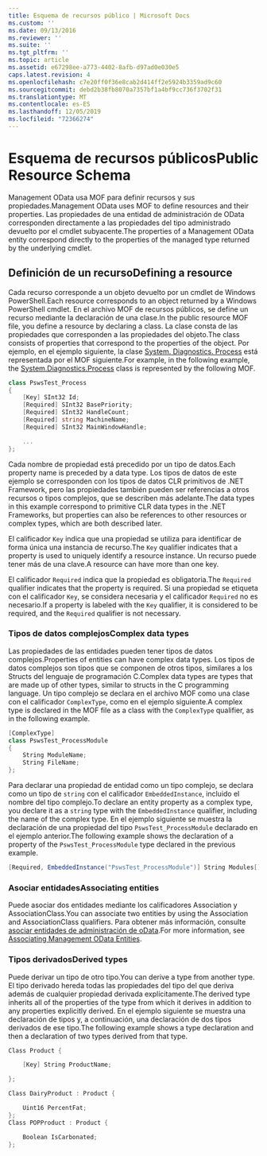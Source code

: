 ```yaml
---
title: Esquema de recursos público | Microsoft Docs
ms.custom: ''
ms.date: 09/13/2016
ms.reviewer: ''
ms.suite: ''
ms.tgt_pltfrm: ''
ms.topic: article
ms.assetid: e67298ee-a773-4402-8afb-d97ad0e030e5
caps.latest.revision: 4
ms.openlocfilehash: c7e20ff0f36e8cab2d414ff2e5924b3359ad9c60
ms.sourcegitcommit: debd2b38fb8070a7357bf1a4bf9cc736f3702f31
ms.translationtype: MT
ms.contentlocale: es-ES
ms.lasthandoff: 12/05/2019
ms.locfileid: "72366274"
---
```

# <a name="public-resource-schema"></a><span data-ttu-id="7cfb9-102">Esquema de recursos públicos</span><span class="sxs-lookup"><span data-stu-id="7cfb9-102">Public Resource Schema</span></span>

<span data-ttu-id="7cfb9-103">Management OData usa MOF para definir recursos y sus propiedades.</span><span class="sxs-lookup"><span data-stu-id="7cfb9-103">Management OData uses MOF to define resources and their properties.</span></span> <span data-ttu-id="7cfb9-104">Las propiedades de una entidad de administración de OData corresponden directamente a las propiedades del tipo administrado devuelto por el cmdlet subyacente.</span><span class="sxs-lookup"><span data-stu-id="7cfb9-104">The properties of a Management OData entity correspond directly to the properties of the managed type returned by the underlying cmdlet.</span></span>

## <a name="defining-a-resource"></a><span data-ttu-id="7cfb9-105">Definición de un recurso</span><span class="sxs-lookup"><span data-stu-id="7cfb9-105">Defining a resource</span></span>

<span data-ttu-id="7cfb9-106">Cada recurso corresponde a un objeto devuelto por un cmdlet de Windows PowerShell.</span><span class="sxs-lookup"><span data-stu-id="7cfb9-106">Each resource corresponds to an object returned by a Windows PowerShell cmdlet.</span></span> <span data-ttu-id="7cfb9-107">En el archivo MOF de recursos públicos, se define un recurso mediante la declaración de una clase.</span><span class="sxs-lookup"><span data-stu-id="7cfb9-107">In the public resource MOF file, you define a resource by declaring a class.</span></span> <span data-ttu-id="7cfb9-108">La clase consta de las propiedades que corresponden a las propiedades del objeto.</span><span class="sxs-lookup"><span data-stu-id="7cfb9-108">The class consists of properties that correspond to the properties of the object.</span></span> <span data-ttu-id="7cfb9-109">Por ejemplo, en el ejemplo siguiente, la clase [System. Diagnostics. Process](/dotnet/api/System.Diagnostics.Process) está representada por el MOF siguiente.</span><span class="sxs-lookup"><span data-stu-id="7cfb9-109">For example, in the following example, the [System.Diagnostics.Process](/dotnet/api/System.Diagnostics.Process) class is represented by the following MOF.</span></span>

```csharp
class PswsTest_Process
{
    [Key] SInt32 Id;
    [Required] SInt32 BasePriority;
    [Required] SInt32 HandleCount;
    [Required] string MachineName;
    [Required] SInt32 MainWindowHandle;

    ...
};
```

<span data-ttu-id="7cfb9-110">Cada nombre de propiedad está precedido por un tipo de datos.</span><span class="sxs-lookup"><span data-stu-id="7cfb9-110">Each property name is preceded by a data type.</span></span> <span data-ttu-id="7cfb9-111">Los tipos de datos de este ejemplo se corresponden con los tipos de datos CLR primitivos de .NET Framework, pero las propiedades también pueden ser referencias a otros recursos o tipos complejos, que se describen más adelante.</span><span class="sxs-lookup"><span data-stu-id="7cfb9-111">The data types in this example correspond to primitive CLR data types in the .NET Frameworks, but properties can also be references to other resources or complex types, which are both described later.</span></span>

<span data-ttu-id="7cfb9-112">El calificador `Key` indica que una propiedad se utiliza para identificar de forma única una instancia de recurso.</span><span class="sxs-lookup"><span data-stu-id="7cfb9-112">The `Key` qualifier indicates that a property is used to uniquely identify a resource instance.</span></span> <span data-ttu-id="7cfb9-113">Un recurso puede tener más de una clave.</span><span class="sxs-lookup"><span data-stu-id="7cfb9-113">A resource can have more than one key.</span></span>

<span data-ttu-id="7cfb9-114">El calificador `Required` indica que la propiedad es obligatoria.</span><span class="sxs-lookup"><span data-stu-id="7cfb9-114">The `Required` qualifier indicates that the property is required.</span></span> <span data-ttu-id="7cfb9-115">Si una propiedad se etiqueta con el calificador `Key`, se considera necesaria y el calificador `Required` no es necesario.</span><span class="sxs-lookup"><span data-stu-id="7cfb9-115">If a property is labeled with the `Key` qualifier, it is considered to be required, and the `Required` qualifier is not necessary.</span></span>

### <a name="complex-data-types"></a><span data-ttu-id="7cfb9-116">Tipos de datos complejos</span><span class="sxs-lookup"><span data-stu-id="7cfb9-116">Complex data types</span></span>

<span data-ttu-id="7cfb9-117">Las propiedades de las entidades pueden tener tipos de datos complejos.</span><span class="sxs-lookup"><span data-stu-id="7cfb9-117">Properties of entities can have complex data types.</span></span> <span data-ttu-id="7cfb9-118">Los tipos de datos complejos son tipos que se componen de otros tipos, similares a los Structs del lenguaje de programación C.</span><span class="sxs-lookup"><span data-stu-id="7cfb9-118">Complex data types are types that are made up of other types, similar to structs in the C programming language.</span></span> <span data-ttu-id="7cfb9-119">Un tipo complejo se declara en el archivo MOF como una clase con el calificador `ComplexType`, como en el ejemplo siguiente.</span><span class="sxs-lookup"><span data-stu-id="7cfb9-119">A complex type is declared in the MOF file as a class with the `ComplexType` qualifier, as in the following example.</span></span>

```csharp
[ComplexType]
class PswsTest_ProcessModule
{
    String ModuleName;
    String FileName;
};
```

<span data-ttu-id="7cfb9-120">Para declarar una propiedad de entidad como un tipo complejo, se declara como un tipo de `string` con el calificador `EmbeddedInstance`, incluido el nombre del tipo complejo.</span><span class="sxs-lookup"><span data-stu-id="7cfb9-120">To declare an entity property as a complex type, you declare it as a `string` type with the `EmbeddedInstance` qualifier, including the name of the complex type.</span></span> <span data-ttu-id="7cfb9-121">En el ejemplo siguiente se muestra la declaración de una propiedad del tipo `PswsTest_ProcessModule` declarado en el ejemplo anterior.</span><span class="sxs-lookup"><span data-stu-id="7cfb9-121">The following example shows the declaration of a property of the `PswsTest_ProcessModule` type declared in the previous example.</span></span>

```csharp
[Required, EmbeddedInstance("PswsTest_ProcessModule")] String Modules[];
```

### <a name="associating-entities"></a><span data-ttu-id="7cfb9-122">Asociar entidades</span><span class="sxs-lookup"><span data-stu-id="7cfb9-122">Associating entities</span></span>

<span data-ttu-id="7cfb9-123">Puede asociar dos entidades mediante los calificadores Association y AssociationClass.</span><span class="sxs-lookup"><span data-stu-id="7cfb9-123">You can associate two entities by using the Association and AssociationClass qualifiers.</span></span> <span data-ttu-id="7cfb9-124">Para obtener más información, consulte [asociar entidades de administración de oData](./associating-management-odata-entities.md).</span><span class="sxs-lookup"><span data-stu-id="7cfb9-124">For more information, see [Associating Management OData Entities](./associating-management-odata-entities.md).</span></span>

### <a name="derived-types"></a><span data-ttu-id="7cfb9-125">Tipos derivados</span><span class="sxs-lookup"><span data-stu-id="7cfb9-125">Derived types</span></span>

<span data-ttu-id="7cfb9-126">Puede derivar un tipo de otro tipo.</span><span class="sxs-lookup"><span data-stu-id="7cfb9-126">You can derive a type from another type.</span></span> <span data-ttu-id="7cfb9-127">El tipo derivado hereda todas las propiedades del tipo del que deriva además de cualquier propiedad derivada explícitamente.</span><span class="sxs-lookup"><span data-stu-id="7cfb9-127">The derived type inherits all of the properties of the type from which it derives in addition to any properties explicitly derived.</span></span> <span data-ttu-id="7cfb9-128">En el ejemplo siguiente se muestra una declaración de tipos y, a continuación, una declaración de dos tipos derivados de ese tipo.</span><span class="sxs-lookup"><span data-stu-id="7cfb9-128">The following example shows a type declaration and then a declaration of two types derived from that type.</span></span>

```csharp
Class Product {

    [Key] String ProductName;

};

Class DairyProduct : Product {

    Uint16 PercentFat;
};
Class POPProduct : Product {

    Boolean IsCarbonated;
};
```